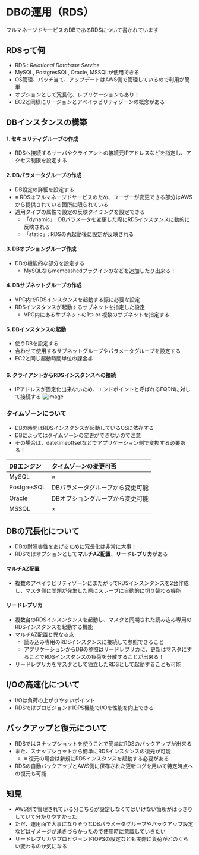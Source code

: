 # DBの運用（RDS）

フルマネージドサービスのDBであるRDSについて書かれています

## RDSって何
- RDS : _Relational Database Service_
- MySQL, PostgresSQL, Oracle, MSSQLが使用できる
- OS管理、パッチ当て、アップデートはAWS側で管理しているので利用が簡単
- オプションとして冗長化、レプリケーションもあり！
- EC2と同様にリージョンとアベイラビリティゾーンの概念がある


## DBインスタンスの構築
#### 1. セキュリティグループの作成
- RDSへ接続するサーバやクライアントの接続元IPアドレスなどを指定し、アクセス制限を設定する

#### 2. DBパラメータグループの作成
- DB設定の詳細を設定する
- ※ RDSはフルマネージドサービスのため、ユーザーが変更できる部分はAWSから提供されている箇所に限られている
- 適用タイプの属性で設定の反映タイミングを設定できる
    - 「dynamic」: DBパラメータを変更した際にRDSインスタンスに動的に反映される
    - 「static」: RDSの再起動後に設定が反映される

#### 3. DBオプショングループ作成
- DBの機能的な部分を設定する
    - MySQLならmemcashedプラグインのなどを追加したり出来る！

#### 4. DBサブネットグループの作成
- VPC内でRDSインスタンスを起動する際に必要な設定
- RDSインスタンスが起動するサブネットを指定した設定
    - VPC内にあるサブネットの1つ or 複数のサブネットを指定する

#### 5. DBインスタンスの起動
- 使うDBを設定する
- 合わせて使用するサブネットグループやパラメータグループを設定する
- EC2と同じ起動時間単位の課金💰

#### 6. クライアントからRDSインスタンスへの接続
- IPアドレスが固定化出来ないため、エンドポイントと呼ばれるFQDNに対して接続する
![image](https://user-images.githubusercontent.com/12966452/34432717-61d77608-ecbd-11e7-979b-d0e2c0b9f925.png)

### タイムゾーンについて
- DBの時間はRDSインスタンスが起動しているOSに依存する
- DBによってはタイムゾーンの変更ができないので注意
- その場合は、datetimeoffsetなどでアプリケーション側で変換する必要ある！

|DBエンジン|タイムゾーンの変更可否|
|:-|:-|
|MySQL|×|
|PostgresSQL|DBパラメータグループから変更可能|
|Oracle|DBオプショングループから変更可能|
|MSSQL|×|

## DBの冗長化について
- DBの耐障害性をあげるために冗長化は非常に大事！
- RDSではオプションとして**マルチAZ配置**、**リードレプリカ**がある

#### マルチAZ配置
- 複数のアベイラビリティゾーンにまたがってRDSインスンタンスを2台作成し、マスタ側に問題が発生した際にスレーブに自動的に切り替わる機能

#### リードレプリカ
- 複数台のRDSインスンタンスを起動し、マスタと同期された読み込み専用のRDSインスタンスを起動する機能
- マルチAZ配置と異なる点
    - 読み込み専用のRDSインスタンスに接続して参照できること
    - アプリケーションからDBの参照はリードレプリカに、更新はマスタにすることでRDSインスタンスの負荷を分散することが出来る！
- リードレプリカをマスタとして独立したRDSとして起動することも可能

## I/Oの高速化について
- I/Oは負荷の上がりやすいポイント
- RDSではプロビジョンドIOPS機能でI/Oを性能を向上できる

## バックアップと復元について
- RDSではスナップショットを使うことで簡単にRDSのバックアップが出来る
- また、スナップショットから簡単にRDSインスタンスの復元が可能
    - ※ 復元の場合は新規にRDSインスタンスを起動する必要がある
- RDSの自動バックアップとAWS側に保存された更新ログを用いて特定時点への復元も可能


## 知見
- AWS側で管理されている分こちらが設定しなくてはいけない箇所がはっきりしていて分かりやすかった
- ただ、運用面で大事になりそうなDBパラメータグループやバックアップ設定などはイメージが湧きづらかったので使用時に意識していきたい
- リードレプリカやプロビジョンドIOPSの設定なども実際に負荷がどのくらい変わるのか気になる